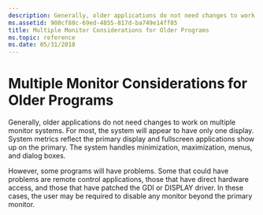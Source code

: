 ```yaml
---
description: Generally, older applications do not need changes to work on multiple monitor systems.
ms.assetid: 908cf88c-69ed-4855-817d-ba749e14ff85
title: Multiple Monitor Considerations for Older Programs
ms.topic: reference
ms.date: 05/31/2018
---
```


# Multiple Monitor Considerations for Older Programs

Generally, older applications do not need changes to work on multiple monitor systems. For most, the system will appear to have only one display. System metrics reflect the primary display and fullscreen applications show up on the primary. The system handles minimization, maximization, menus, and dialog boxes.

However, some programs will have problems. Some that could have problems are remote control applications, those that have direct hardware access, and those that have patched the GDI or DISPLAY driver. In these cases, the user may be required to disable any monitor beyond the primary monitor.

 

 



